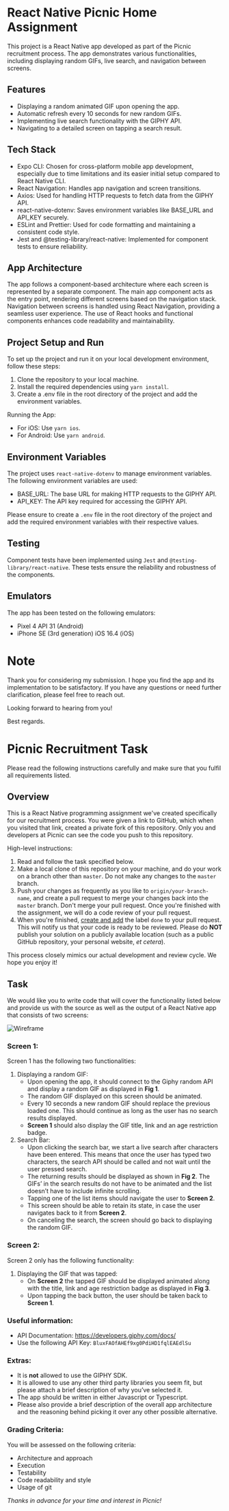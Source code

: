 # React Native Picnic Home Assignment

This project is a React Native app developed as part of the Picnic recruitment process. The app demonstrates various functionalities, including displaying random GIFs, live search, and navigation between screens.

## Features

- Displaying a random animated GIF upon opening the app.
- Automatic refresh every 10 seconds for new random GIFs.
- Implementing live search functionality with the GIPHY API.
- Navigating to a detailed screen on tapping a search result.

## Tech Stack

- Expo CLI: Chosen for cross-platform mobile app development, especially due to time limitations and its easier initial setup compared to React Native CLI.
- React Navigation: Handles app navigation and screen transitions.
- Axios: Used for handling HTTP requests to fetch data from the GIPHY API.
- react-native-dotenv: Saves environment variables like BASE_URL and API_KEY securely.
- ESLint and Prettier: Used for code formatting and maintaining a consistent code style.
- Jest and @testing-library/react-native: Implemented for component tests to ensure reliability.

## App Architecture

The app follows a component-based architecture where each screen is represented by a separate component. The main app component acts as the entry point, rendering different screens based on the navigation stack. Navigation between screens is handled using React Navigation, providing a seamless user experience. The use of React hooks and functional components enhances code readability and maintainability.

## Project Setup and Run

To set up the project and run it on your local development environment, follow these steps:

1. Clone the repository to your local machine.
2. Install the required dependencies using `yarn install`.
3. Create a .env file in the root directory of the project and add the environment variables.

Running the App:
- For iOS: Use `yarn ios`.
- For Android: Use `yarn android`.

## Environment Variables

The project uses `react-native-dotenv` to manage environment variables. The following environment variables are used:

- BASE_URL: The base URL for making HTTP requests to the GIPHY API.
- API_KEY: The API key required for accessing the GIPHY API.

Please ensure to create a `.env` file in the root directory of the project and add the required environment variables with their respective values.

## Testing

Component tests have been implemented using `Jest` and `@testing-library/react-native`. These tests ensure the reliability and robustness of the components.

## Emulators

The app has been tested on the following emulators:
- Pixel 4 API 31 (Android)
- iPhone SE (3rd generation) iOS 16.4 (iOS)

# Note

Thank you for considering my submission. I hope you find the app and its implementation to be satisfactory. If you have any questions or need further clarification, please feel free to reach out.

Looking forward to hearing from you!

Best regards.

# Picnic Recruitment Task

Please read the following instructions carefully and make sure that you fulfil
all requirements listed.

## Overview

This is a React Native programming assignment we've created specifically for our
recruitment process.
You were given a link to GitHub, which when you visited that link,
created a private fork of this repository. Only you and developers at Picnic
can see the code you push to this repository.

High-level instructions:

1. Read and follow the task specified below.
2. Make a local clone of this repository on your machine, and do your work on a
   branch other than `master`. Do not make any changes to the `master` branch.
3. Push your changes as frequently as you like to `origin/your-branch-name`,
   and create a pull request to merge your changes back into the `master`
   branch. Don't merge your pull request. Once you're finished with the
   assignment, we will do a code review of your pull request.
4. When you're finished, [create and add][github-labels] the label `done` to
   your pull request. This will notify us that your code is ready to be
   reviewed. Please do **NOT** publish your solution on a publicly available
   location (such as a public GitHub repository, your personal website, _et
   cetera_).

This process closely mimics our actual development and review cycle. We hope
you enjoy it!

## Task

We would like you to write code that will cover the functionality listed below and provide us with the source as well as the output of a React Native app that consists of two screens:

![Wireframe][wireframe-image]

### Screen 1:

Screen 1 has the following two functionalities:

1. Displaying a random GIF:
   - Upon opening the app, it should connect to the Giphy random API and display a random GIF as displayed in **Fig 1**.
   - The random GIF displayed on this screen should be animated.
   - Every 10 seconds a new random GIF should replace the previous loaded one. This should continue as long as the user has no search results displayed.
   - **Screen 1** should also display the GIF title, link and an age restriction badge.
2. Search Bar:
   - Upon clicking the search bar, we start a live search after characters have been entered. This means that once the user has typed two characters, the search API should be called and not wait until the user pressed search.
   - The returning results should be displayed as shown in **Fig 2**. The GIFs’ in the search results do not have to be animated and the list doesn’t have to include infinite scrolling.
   - Tapping one of the list items should navigate the user to **Screen 2**.
   - This screen should be able to retain its state, in case the user navigates back to it from **Screen 2**.
   - On canceling the search, the screen should go back to displaying the random GIF.

### Screen 2:

Screen 2 only has the following functionality:

1. Displaying the GIF that was tapped:
   - On **Screen 2** the tapped GIF should be displayed animated along with the title, link and age restriction badge as displayed in **Fig 3**.
   - Upon tapping the back button, the user should be taken back to **Screen 1**.

### Useful information:

- API Documentation: https://developers.giphy.com/docs/
- Use the following API Key: `BluxFAOfAHEf9xg0PdiHD1fqlEAEdlSu`

### Extras:

- It is **not** allowed to use the GIPHY SDK.
- It is allowed to use any other third party libraries you seem fit, but please attach a brief description of why you’ve selected it.
- The app should be written in either Javascript or Typescript.
- Please also provide a brief description of the overall app architecture and the reasoning behind picking it over any other possible alternative.

### Grading Criteria:

You will be assessed on the following criteria:

- Architecture and approach
- Execution
- Testability
- Code readability and style
- Usage of git

_Thanks in advance for your time and interest in Picnic!_

[wireframe-image]: https://imgur.com/Kja1rsy.png
[github-labels]: https://help.github.com/articles/about-labels
